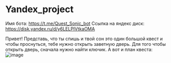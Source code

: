 # Yandex_project

Имя бота: https://t.me/Quest_Sonic_bot
Ссылка на яндекс диск: https://disk.yandex.ru/d/y6LELPIVtkaOMA

Привет! Представь, что ты спишь и твой сон это один большой квест и чтобы проснуться, тебе нужно открыть заветную дверь.
Для того чтобы открыть дверь, сначала нужно найти ключик.
А вот и план квеста:
![image](https://github.com/SofiaKurshina/Yandex_project/assets/89484280/75b804db-8398-40ef-b1b5-24c4393e704d)
